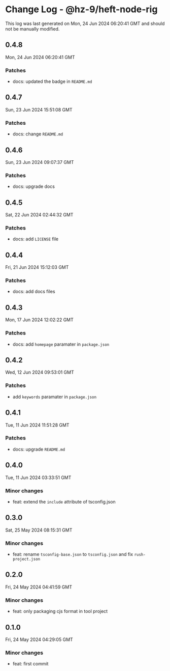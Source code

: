 # Change Log - @hz-9/heft-node-rig

This log was last generated on Mon, 24 Jun 2024 06:20:41 GMT and should not be manually modified.

## 0.4.8
Mon, 24 Jun 2024 06:20:41 GMT

### Patches

- docs: updated the badge in `README.md`

## 0.4.7
Sun, 23 Jun 2024 15:51:08 GMT

### Patches

- docs: change `README.md`

## 0.4.6
Sun, 23 Jun 2024 09:07:37 GMT

### Patches

- docs: upgrade docs

## 0.4.5
Sat, 22 Jun 2024 02:44:32 GMT

### Patches

- docs: add `LICENSE` file

## 0.4.4
Fri, 21 Jun 2024 15:12:03 GMT

### Patches

- docs: add docs files

## 0.4.3
Mon, 17 Jun 2024 12:02:22 GMT

### Patches

- docs: add `homepage` paramater in `package.json`

## 0.4.2
Wed, 12 Jun 2024 09:53:01 GMT

### Patches

- add `keywords` paramater in `package.json`

## 0.4.1
Tue, 11 Jun 2024 11:51:28 GMT

### Patches

- docs: upgrade `README.md`

## 0.4.0
Tue, 11 Jun 2024 03:33:51 GMT

### Minor changes

- feat: extend the `include` attribute of tsconfig.json

## 0.3.0
Sat, 25 May 2024 08:15:31 GMT

### Minor changes

- feat: rename `tsconfig-base.json` to `tsconfig.json` and fix `rush-project.json`

## 0.2.0
Fri, 24 May 2024 04:41:59 GMT

### Minor changes

- feat: only packaging cjs format in tool project

## 0.1.0
Fri, 24 May 2024 04:29:05 GMT

### Minor changes

- feat: first commit

